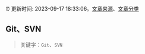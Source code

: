 :alarm_clock: 更新时间: 2023-09-17 18:33:06。[文章来源](/README.md)、[文章分类](/TAGS.md)

## Git、SVN


> 关键字：`Git`、`SVN`



